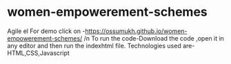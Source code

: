 # women-empowerement-schemes
Agile el
For demo click on -https://ossumukh.github.io/women-empowerement-schemes/ /n
To run the code-Download the code ,open it in any editor and then run the indexhtml file.
Technologies used are-HTML,CSS,Javascript

